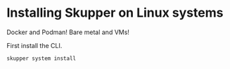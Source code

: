 # Installing Skupper on Linux systems

Docker and Podman!  Bare metal and VMs!

First install the CLI.

~~~ shell
skupper system install
~~~
